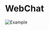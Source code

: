 # WebChat

![Example](https://user-images.githubusercontent.com/116440916/214494789-936e36d1-e89c-46c4-8b8f-55d1527b56de.png)
